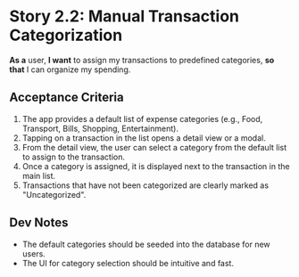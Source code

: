 # Story 2.2: Manual Transaction Categorization

**As a** user,
**I want** to assign my transactions to predefined categories,
**so that** I can organize my spending.

## Acceptance Criteria

1.  The app provides a default list of expense categories (e.g., Food, Transport, Bills, Shopping, Entertainment).
2.  Tapping on a transaction in the list opens a detail view or a modal.
3.  From the detail view, the user can select a category from the default list to assign to the transaction.
4.  Once a category is assigned, it is displayed next to the transaction in the main list.
5.  Transactions that have not been categorized are clearly marked as "Uncategorized".

## Dev Notes

*   The default categories should be seeded into the database for new users.
*   The UI for category selection should be intuitive and fast.
